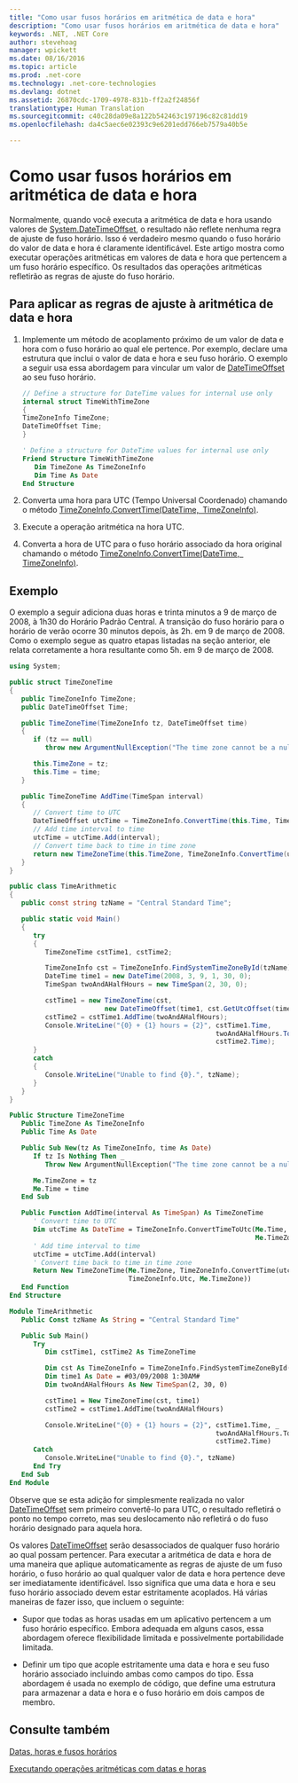 ```yaml
---
title: "Como usar fusos horários em aritmética de data e hora"
description: "Como usar fusos horários em aritmética de data e hora"
keywords: .NET, .NET Core
author: stevehoag
manager: wpickett
ms.date: 08/16/2016
ms.topic: article
ms.prod: .net-core
ms.technology: .net-core-technologies
ms.devlang: dotnet
ms.assetid: 26870cdc-1709-4978-831b-ff2a2f24856f
translationtype: Human Translation
ms.sourcegitcommit: c40c28da09e8a122b542463c197196c82c81dd19
ms.openlocfilehash: da4c5aec6e02393c9e6201edd766eb7579a40b5e

---
```


# <a name="how-to-use-time-zones-in-date-and-time-arithmetic"></a>Como usar fusos horários em aritmética de data e hora

Normalmente, quando você executa a aritmética de data e hora usando valores de [System.DateTimeOffset](xref:System.DateTimeOffset), o resultado não reflete nenhuma regra de ajuste de fuso horário. Isso é verdadeiro mesmo quando o fuso horário do valor de data e hora é claramente identificável. Este artigo mostra como executar operações aritméticas em valores de data e hora que pertencem a um fuso horário específico. Os resultados das operações aritméticas refletirão as regras de ajuste do fuso horário.

## <a name="to-apply-adjustment-rules-to-date-and-time-arithmetic"></a>Para aplicar as regras de ajuste à aritmética de data e hora

1. Implemente um método de acoplamento próximo de um valor de data e hora com o fuso horário ao qual ele pertence. Por exemplo, declare uma estrutura que inclui o valor de data e hora e seu fuso horário. O exemplo a seguir usa essa abordagem para vincular um valor de [DateTimeOffset](xref:System.DateTimeOffset) ao seu fuso horário.

    ```csharp
    // Define a structure for DateTime values for internal use only
    internal struct TimeWithTimeZone
    {
    TimeZoneInfo TimeZone;
    DateTimeOffset Time;
    }
    ```

    ```vb
    ' Define a structure for DateTime values for internal use only
    Friend Structure TimeWithTimeZone
       Dim TimeZone As TimeZoneInfo
       Dim Time As Date
    End Structure
    ```
    
2. Converta uma hora para UTC (Tempo Universal Coordenado) chamando o método [TimeZoneInfo.ConvertTime(DateTime, TimeZoneInfo)](xref:System.TimeZoneInfo.ConvertTime(System.DateTime,System.TimeZoneInfo)).

3. Execute a operação aritmética na hora UTC.

4. Converta a hora de UTC para o fuso horário associado da hora original chamando o método [TimeZoneInfo.ConvertTime(DateTime, TimeZoneInfo)](xref:System.TimeZoneInfo.ConvertTime(System.DateTime,System.TimeZoneInfo)). 

## <a name="example"></a>Exemplo

O exemplo a seguir adiciona duas horas e trinta minutos a 9 de março de 2008, à 1h30 do Horário Padrão Central. A transição do fuso horário para o horário de verão ocorre 30 minutos depois, às 2h. em 9 de março de 2008. Como o exemplo segue as quatro etapas listadas na seção anterior, ele relata corretamente a hora resultante como 5h. em 9 de março de 2008. 

```csharp
using System;

public struct TimeZoneTime
{
   public TimeZoneInfo TimeZone;
   public DateTimeOffset Time;

   public TimeZoneTime(TimeZoneInfo tz, DateTimeOffset time)
   {
      if (tz == null) 
         throw new ArgumentNullException("The time zone cannot be a null reference.");

      this.TimeZone = tz;
      this.Time = time;   
   }

   public TimeZoneTime AddTime(TimeSpan interval)
   {
      // Convert time to UTC
      DateTimeOffset utcTime = TimeZoneInfo.ConvertTime(this.Time, TimeZoneInfo.Utc);      
      // Add time interval to time
      utcTime = utcTime.Add(interval);
      // Convert time back to time in time zone
      return new TimeZoneTime(this.TimeZone, TimeZoneInfo.ConvertTime(utcTime, this.TimeZone));
   }
}

public class TimeArithmetic
{
   public const string tzName = "Central Standard Time";

   public static void Main()
   {
      try
      {
         TimeZoneTime cstTime1, cstTime2;

         TimeZoneInfo cst = TimeZoneInfo.FindSystemTimeZoneById(tzName);
         DateTime time1 = new DateTime(2008, 3, 9, 1, 30, 0);          
         TimeSpan twoAndAHalfHours = new TimeSpan(2, 30, 0);

         cstTime1 = new TimeZoneTime(cst, 
                        new DateTimeOffset(time1, cst.GetUtcOffset(time1)));
         cstTime2 = cstTime1.AddTime(twoAndAHalfHours);
         Console.WriteLine("{0} + {1} hours = {2}", cstTime1.Time, 
                                                    twoAndAHalfHours.ToString(),  
                                                    cstTime2.Time);
      }
      catch
      {
         Console.WriteLine("Unable to find {0}.", tzName);
      }
   }
}
```

```vb
Public Structure TimeZoneTime
   Public TimeZone As TimeZoneInfo
   Public Time As Date

   Public Sub New(tz As TimeZoneInfo, time As Date)
      If tz Is Nothing Then _
         Throw New ArgumentNullException("The time zone cannot be a null reference.")

      Me.TimeZone = tz
      Me.Time = time
   End Sub

   Public Function AddTime(interval As TimeSpan) As TimeZoneTime
      ' Convert time to UTC
      Dim utcTime As DateTime = TimeZoneInfo.ConvertTimeToUtc(Me.Time, _
                                                              Me.TimeZone)      
      ' Add time interval to time
      utcTime = utcTime.Add(interval)
      ' Convert time back to time in time zone
      Return New TimeZoneTime(Me.TimeZone, TimeZoneInfo.ConvertTime(utcTime, _
                              TimeZoneInfo.Utc, Me.TimeZone))
   End Function
End Structure

Module TimeArithmetic
   Public Const tzName As String = "Central Standard Time"

   Public Sub Main()
      Try
         Dim cstTime1, cstTime2 As TimeZoneTime

         Dim cst As TimeZoneInfo = TimeZoneInfo.FindSystemTimeZoneById(tzName)
         Dim time1 As Date = #03/09/2008 1:30AM#
         Dim twoAndAHalfHours As New TimeSpan(2, 30, 0)

         cstTime1 = New TimeZoneTime(cst, time1)
         cstTime2 = cstTime1.AddTime(twoAndAHalfHours)

         Console.WriteLine("{0} + {1} hours = {2}", cstTime1.Time, _
                                                    twoAndAHalfHours.ToString(), _ 
                                                    cstTime2.Time)  
      Catch
         Console.WriteLine("Unable to find {0}.", tzName)
      End Try   
   End Sub   
End Module
```

Observe que se esta adição for simplesmente realizada no valor [DateTimeOffset](xref:System.DateTimeOffset) sem primeiro convertê-lo para UTC, o resultado refletirá o ponto no tempo correto, mas seu deslocamento não refletirá o do fuso horário designado para aquela hora. 

Os valores [DateTimeOffset](xref:System.DateTimeOffset) serão desassociados de qualquer fuso horário ao qual possam pertencer. Para executar a aritmética de data e hora de uma maneira que aplique automaticamente as regras de ajuste de um fuso horário, o fuso horário ao qual qualquer valor de data e hora pertence deve ser imediatamente identificável. Isso significa que uma data e hora e seu fuso horário associado devem estar estritamente acoplados. Há várias maneiras de fazer isso, que incluem o seguinte:

* Supor que todas as horas usadas em um aplicativo pertencem a um fuso horário específico. Embora adequada em alguns casos, essa abordagem oferece flexibilidade limitada e possivelmente portabilidade limitada.

* Definir um tipo que acople estritamente uma data e hora e seu fuso horário associado incluindo ambas como campos do tipo. Essa abordagem é usada no exemplo de código, que define uma estrutura para armazenar a data e hora e o fuso horário em dois campos de membro.

## <a name="see-also"></a>Consulte também

[Datas, horas e fusos horários](index.md)

[Executando operações aritméticas com datas e horas](performing-arithmetic-operations.md)



<!--HONumber=Nov16_HO3-->


